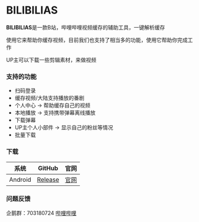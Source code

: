 # BILIBILIAS
 **BILIBILIAS**是一款B站，哔哩哔哩视频缓存的辅助工具，一键解析缓存

 使用它来帮助你缓存视频，目前我们也支持了相当多的功能，使用它帮助你完成工作

 UP主可以下载一些剪辑素材，来做视频

### 支持的功能

 * 扫码登录
 * 缓存视频/大陆支持播放的番剧
 * 个人中心 -> 帮助缓存自己的视频
 * 本地播放 -> 支持携带弹幕离线播放
 * 下载弹幕
 * UP主个人小部件 -> 显示自己的粉丝等情况
 * 批量下载

### 下载
 |系统|GitHub|官网|
 |:---:|:---:|:---:|
 |Android|[Release](https://github.com/1250422131/bilibilias/releases)|[官网](https://api.misakaloli.com/app/)|
 
### 问题反馈
 企鹅群：703180724
 [哔哩哔哩](https://space.bilibili.com/351201307)



